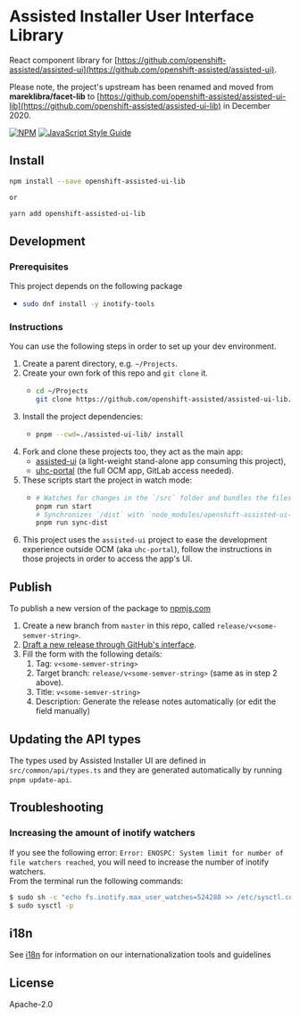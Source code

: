 # Assisted Installer User Interface Library

React component library for
[https://github.com/openshift-assisted/assisted-ui](https://github.com/openshift-assisted/assisted-ui).

Please note, the project's upstream has been renamed and moved from **mareklibra/facet-lib** to
[https://github.com/openshift-assisted/assisted-ui-lib](https://github.com/openshift-assisted/assisted-ui-lib)
in December 2020.

[![NPM](https://img.shields.io/npm/v/openshift-assisted-ui-lib.svg)](https://www.npmjs.com/package/openshift-assisted-ui-lib)
[![JavaScript Style Guide](https://img.shields.io/badge/code_style-standard-brightgreen.svg)](https://standardjs.com)

## Install

```bash
npm install --save openshift-assisted-ui-lib

or

yarn add openshift-assisted-ui-lib
```

## Development

### Prerequisites

This project depends on the following package

- ```bash
  sudo dnf install -y inotify-tools
  ```

### Instructions

You can use the following steps in order to set up your dev environment.

1. Create a parent directory, e.g. `~/Projects`.
2. Create your own fork of this repo and `git clone` it.
   - ```bash
     cd ~/Projects
     git clone https://github.com/openshift-assisted/assisted-ui-lib.git
     ```
3. Install the project dependencies:
   - ```bash
     pnpm --cwd=./assisted-ui-lib/ install
     ```
4. Fork and clone these projects too, they act as the main app:
   - [assisted-ui](https://github.com/openshift-assisted/assisted-ui) (a light-weight stand-alone
     app consuming this project),
   - [uhc-portal](https://gitlab.cee.redhat.com/service/uhc-portal.git) (the full OCM app, GitLab
     access needed).
5. These scripts start the project in watch mode:
   - ```bash
     # Watches for changes in the `/src` folder and bundles the files into `/dist` folder
     pnpm run start
     # Synchronizes `/dist` with `node_modules/openshift-assisted-ui-lib/` folder in .
     pnpm run sync-dist
     ```
6. This project uses the `assisted-ui` project to ease the development experience outside OCM (aka
   `uhc-portal`), follow the instructions in those projects in order to access the app's UI.

## Publish

To publish a new version of the package to
[npmjs.com](https://www.npmjs.com/package/openshift-assisted-ui-lib)

1. Create a new branch from `master` in this repo, called `release/v<some-semver-string>`.
2. [Draft a new release through GitHub's interface](https://github.com/openshift-assisted/assisted-ui-lib/releases/new).
3. Fill the form with the following details:
   1. Tag: `v<some-semver-string>`
   2. Target branch: `release/v<some-semver-string>` (same as in step 2 above).
   3. Title: `v<some-semver-string>`
   4. Description: Generate the release notes automatically (or edit the field manually)

## Updating the API types

The types used by Assisted Installer UI are defined in `src/common/api/types.ts` and they are
generated automatically by running `pnpm update-api`.

## Troubleshooting

### Increasing the amount of inotify watchers

If you see the following error: `Error: ENOSPC: System limit for number of file watchers reached`,
you will need to increase the number of inotify watchers.  
From the terminal run the following commands:

```bash
$ sudo sh -c "echo fs.inotify.max_user_watches=524288 >> /etc/sysctl.conf"
$ sudo sysctl -p
```

## i18n

See [i18n](I18N.md) for information on our internationalization tools and guidelines

## License

Apache-2.0
